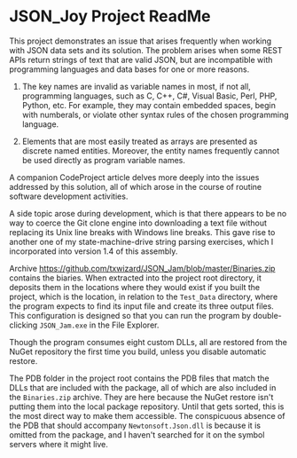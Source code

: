 # JSON_Joy Project ReadMe

This project demonstrates an issue that arises frequently when working with JSON
data sets and its solution. The problem arises when some REST APIs return
strings of text that are valid JSON, but are incompatible with programming
languages and data bases for one or more reasons.

1) The key names are invalid as variable names in most, if not all, programming
languages, such as C, C++, C#, Visual Basic, Perl, PHP, Python, etc. For
example, they may contain embedded spaces, begin with numberals, or violate
other syntax rules of the chosen programming language.

2) Elements that are most easily treated as arrays are presented as discrete
named entities. Moreover, the entity names frequently cannot be used directly as
program variable names.

A companion CodeProject article delves more deeply into the issues addressed by
this solution, all of which arose in the course of routine software development
activities.

A side topic arose during development, which is that there appears to be no way
to coerce the Git clone engine into downloading a text file without replacing
its Unix line breaks with Windows line breaks. This gave rise to another one of
my state-machine-drive string parsing exercises, which I incorporated into
version 1.4 of this assembly.

Archive <https://github.com/txwizard/JSON_Jam/blob/master/Binaries.zip> contains
the biaries. When extracted into the project root directory, it deposits them in
the locations where they would exist if you built the project, which is the
location, in relation to the `Test_Data` directory, where the program expects
to find its input file and create its three output files. This configuration is
designed so that you can run the program by double-clicking `JSON_Jam.exe` in
the File Explorer.

Though the program consumes eight custom DLLs, all are restored from the NuGet
repository the first time you build, unless you disable automatic restore.

The PDB folder in the project root contains the PDB files that match the DLLs
that are included with the package, all of which are also included in the
`Binaries.zip` archive. They are here because the NuGet restore isn't putting
them into the local package repository. Until that gets sorted, this is the
most direct way to make them accessible. The conspicuous absence of the PDB that
should accompany `Newtonsoft.Json.dll` is because it is omitted from the
package, and I haven't searched for it on the symbol servers where it might
live.